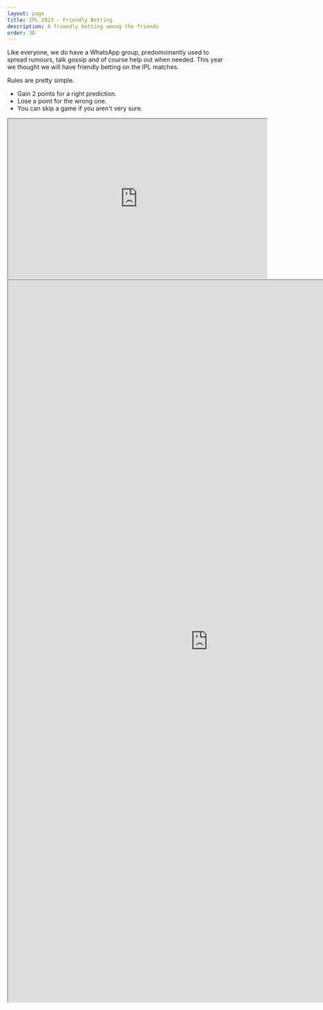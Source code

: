 ```yaml
---
layout: page
title: IPL 2023 - Friendly Betting
description: A friendly betting among the friends
order: 30
---
```


Like everyone, we do have a WhatsApp group, predomoinantly used to spread rumours, talk gossip and of course help out when needed. This year we thought we will have friendly betting on the IPL matches.

Rules are pretty simple. 

 - Gain 2 points for a right prediction.
 - Lose a point for the wrong one.
 - You can skip a game if you aren't very sure. 

<iframe width="600" height="370" src="https://docs.google.com/spreadsheets/d/e/2PACX-1vTGkrzMuR7cIQBSEKZ468NediZGMNmOasEC0iLNBSbeKYH7Gp9nt_bUZjRsdOELlXl_wOYZNtlHNtlr/pubchart?oid=2111721628&amp;format=interactive"></iframe>

<iframe width="925" height="1675" src="https://docs.google.com/spreadsheets/d/e/2PACX-1vTGkrzMuR7cIQBSEKZ468NediZGMNmOasEC0iLNBSbeKYH7Gp9nt_bUZjRsdOELlXl_wOYZNtlHNtlr/pubhtml?gid=754924037&amp;single=true&amp;widget=true&amp;headers=false"></iframe>